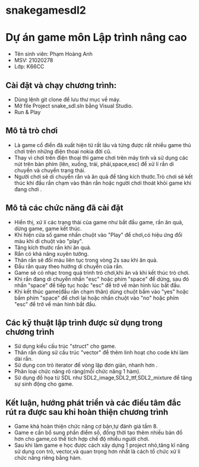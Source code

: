 # snakegamesdl2
<h1>Dự án game môn Lập trình nâng cao</h1>
  <ul>
    <li>Tên sinh viên: Phạm Hoàng Anh
    <li>MSV: 21020278</li>
    <li>Lớp: K66CC</li></li>
  </ul>  
<h2>Cài đặt và chạy chương trình:</h2> 
  <ul>
    <li ">Dùng lệnh git clone để lưu thư mục về máy.</li>
    <li>Mở file Project snake_sdl.sln bằng Visual Studio.</li>
    <li>Run & Play</li>
  </ul>

<h2>Mô tả trò chơi</h2>  
  <ul>
    <li>Là game cổ điển đã xuất hiện từ rất lâu và từng được rất nhiều game thủ chơi trên những điện thoai nokia đời cũ. </li>
    <li>Thay vì chơi trên điện thoại thì game chơi trên máy tình và sử dụng các nút trên bàn phím (lên, xuống, trái, phải,space,esc) để xử lí rắn di chuyển và chuyển trạng thái.</li>
    <li>Người chơi sẽ di chuyển rắn và ăn quả để tăng kích thước.Trò chơi sẽ kết thúc khi đầu rắn chạm vào thân rắn hoặc người chơi thoát khỏi game khi đang chơi . </li>
  </ul>

<h2>Mô tả các chức năng đã cài đặt</h2>  
     <ul>
    <li>Hiển thị, xử lí các trạng thái của game như bắt đầu game, rắn ăn quả, dừng game, game kết thúc.</li>
    <li>Khi hiện cửa số game nhấn chuột vào "Play" để chơi,có hiệu ứng đổi màu khi di chuột vào "play".</li>
    <li>Tăng kích thước rắn khi ăn quả. </li>
    <li>Rắn có khả năng xuyên tường.</li>
    <li>Thân rắn sẽ đổi màu liên tục trong vòng 2s sau khi ăn quả.</li>
    <li>Đầu rắn quay theo hướng di chuyển của rắn.</li>
    <li>Game sẽ có nhạc trong quá trình trò chơi,khi ăn và khi kết thúc trò chơi.</li>
    <li>Khi rắn đang di chuyển nhấn "esc" hoặc phím "space" để dừng, sau đó nhấn "space" để tiếp tục hoặc "esc" để trở về màn hình lúc bắt đầu.</li>
    <li>Khi kết thúc game(đầu rắn chạm thân) dùng chuột bấm vào "yes" hoặc bấm phím "space" để chơi lại hoặc nhấn chuột vào "no" hoặc phím "esc" để trở về màn hình bắt đầu.</li>
    </ul>

<h2>Các kỹ thuật lập trình được sử dụng trong chương trình</h2>  
     <ul>                                                                                                                                          
    <li>Sử dụng kiểu cấu trúc "struct" cho game.</li>
    <li>Thân rắn dùng sử cấu trúc "vector" để thêm linh hoạt cho code khi làm dài rắn.</li>
    <li>Sử dụng con trỏ iterator để vòng lặp đơn giản, nhanh hơn .</li>
    <li>Phân loại chức năng rõ ràng(mỗi chức năng 1 hàm).</li>
    <li>Sử dụng đồ họa từ SDL như SDL2_image,SDL2_ttf,SDL2_mixture để tăng sự sinh động cho game.</li>
    </ul>

<h2>Kết luận, hướng phát triển và các điều tâm đắc rút ra được sau khi hoàn thiện chương trình</h2>  
    <ul>                                        
    <li>Game khá hoàn thiện chức năng cơ bản,tự đánh giá tầm 8. </li>
    <li>Game e cần bổ sung phần điểm số, đồng thời tạo thêm nhiều bản đồ hơn cho game,có thể tích hợp chế độ nhiều người chơi.</li>
    <li>Sau khi làm game e học được cách xây dựng 1 project nhỏ,tăng kĩ năng sử dụng con trỏ, vector,và quan trọng hơn nhất là cách tổ chức xử lí chức năng riêng bằng hàm.</li>
    </ul>


  
      
      
  
